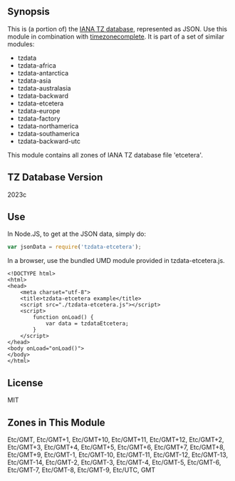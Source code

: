 
## Synopsis

This is (a portion of) the [IANA TZ database](https://www.iana.org/time-zones), represented as JSON. Use this module in combination with [timezonecomplete](https://www.npmjs.com/package/timezonecomplete).
It is part of a set of similar modules:
* tzdata
* tzdata-africa
* tzdata-antarctica
* tzdata-asia
* tzdata-australasia
* tzdata-backward
* tzdata-etcetera
* tzdata-europe
* tzdata-factory
* tzdata-northamerica
* tzdata-southamerica
* tzdata-backward-utc

This module contains all zones of IANA TZ database file 'etcetera'.



## TZ Database Version

2023c

## Use

In Node.JS, to get at the JSON data, simply do:

```javascript
var jsonData = require('tzdata-etcetera');
```

In a browser, use the bundled UMD module provided in tzdata-etcetera.js.

```
<!DOCTYPE html>
<html>
<head>
    <meta charset="utf-8">
    <title>tzdata-etcetera example</title>
    <script src="./tzdata-etcetera.js"></script>
    <script>
        function onLoad() {
            var data = tzdataEtcetera;
        }
    </script>
</head>
<body onLoad="onLoad()">
</body>
</html>
```

## License

MIT

## Zones in This Module

Etc/GMT, Etc/GMT+1, Etc/GMT+10, Etc/GMT+11, Etc/GMT+12, Etc/GMT+2, Etc/GMT+3, Etc/GMT+4, Etc/GMT+5, Etc/GMT+6, Etc/GMT+7, Etc/GMT+8, Etc/GMT+9, Etc/GMT-1, Etc/GMT-10, Etc/GMT-11, Etc/GMT-12, Etc/GMT-13, Etc/GMT-14, Etc/GMT-2, Etc/GMT-3, Etc/GMT-4, Etc/GMT-5, Etc/GMT-6, Etc/GMT-7, Etc/GMT-8, Etc/GMT-9, Etc/UTC, GMT
